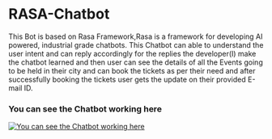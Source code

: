 # RASA-Chatbot

This Bot is based on Rasa Framework,Rasa is a framework for developing AI powered, industrial grade chatbots. 
This Chatbot can able to understand the user intent and can reply accordingly for the replies the developer(I) make the chatbot learned and then user can see the details of all the Events going to be held in their city and can book the tickets as per their need and after successfully booking the tickets user gets the update on their provided E-mail ID.

<h3>
  <b>
    You can see the Chatbot working here
  </b>
</h3>

[![You can see the Chatbot working here](https://img.youtube.com/vi/Td-azDBqt5Y/0.jpg)](https://www.youtube.com/watch?v=Td-azDBqt5Y)

